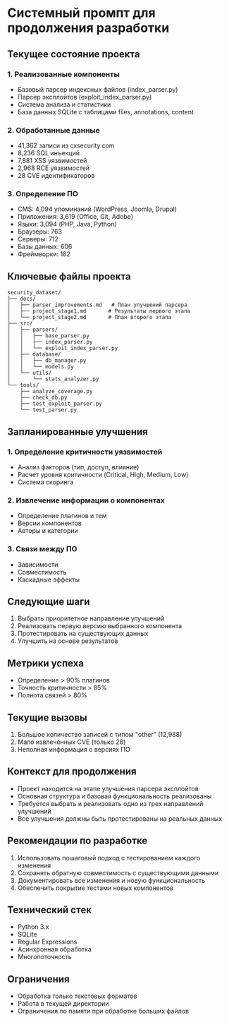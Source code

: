 # Системный промпт для продолжения разработки

## Текущее состояние проекта

### 1. Реализованные компоненты
- Базовый парсер индексных файлов (index_parser.py)
- Парсер эксплойтов (exploit_index_parser.py)
- Система анализа и статистики
- База данных SQLite с таблицами files, annotations, content

### 2. Обработанные данные
- 41,362 записи из cxsecurity.com
- 8,236 SQL инъекций
- 7,881 XSS уязвимостей
- 2,968 RCE уязвимостей
- 28 CVE идентификаторов

### 3. Определение ПО
- CMS: 4,094 упоминаний (WordPress, Joomla, Drupal)
- Приложения: 3,619 (Office, Git, Adobe)
- Языки: 3,094 (PHP, Java, Python)
- Браузеры: 763
- Серверы: 712
- Базы данных: 606
- Фреймворки: 182

## Ключевые файлы проекта
```
security_dataset/
├── docs/
│   ├── parser_improvements.md   # План улучшений парсера
│   ├── project_stage1.md       # Результаты первого этапа
│   └── project_stage2.md       # План второго этапа
├── src/
│   ├── parsers/
│   │   ├── base_parser.py
│   │   ├── index_parser.py
│   │   └── exploit_index_parser.py
│   ├── database/
│   │   ├── db_manager.py
│   │   └── models.py
│   └── utils/
│       └── stats_analyzer.py
└── tools/
    ├── analyze_coverage.py
    ├── check_db.py
    ├── test_exploit_parser.py
    └── test_parser.py
```

## Запланированные улучшения

### 1. Определение критичности уязвимостей
- Анализ факторов (тип, доступ, влияние)
- Расчет уровня критичности (Critical, High, Medium, Low)
- Система скоринга

### 2. Извлечение информации о компонентах
- Определение плагинов и тем
- Версии компонентов
- Авторы и категории

### 3. Связи между ПО
- Зависимости
- Совместимость
- Каскадные эффекты

## Следующие шаги
1. Выбрать приоритетное направление улучшений
2. Реализовать первую версию выбранного компонента
3. Протестировать на существующих данных
4. Улучшить на основе результатов

## Метрики успеха
- Определение > 90% плагинов
- Точность критичности > 85%
- Полнота связей > 80%

## Текущие вызовы
1. Большое количество записей с типом "other" (12,988)
2. Мало извлеченных CVE (только 28)
3. Неполная информация о версиях ПО

## Контекст для продолжения
- Проект находится на этапе улучшения парсера эксплойтов
- Основная структура и базовая функциональность реализованы
- Требуется выбрать и реализовать одно из трех направлений улучшений
- Все улучшения должны быть протестированы на реальных данных

## Рекомендации по разработке
1. Использовать пошаговый подход с тестированием каждого изменения
2. Сохранять обратную совместимость с существующими данными
3. Документировать все изменения и новую функциональность
4. Обеспечить покрытие тестами новых компонентов

## Технический стек
- Python 3.x
- SQLite
- Regular Expressions
- Асинхронная обработка
- Многопоточность

## Ограничения
- Обработка только текстовых форматов
- Работа в текущей директории
- Ограничения по памяти при обработке больших файлов